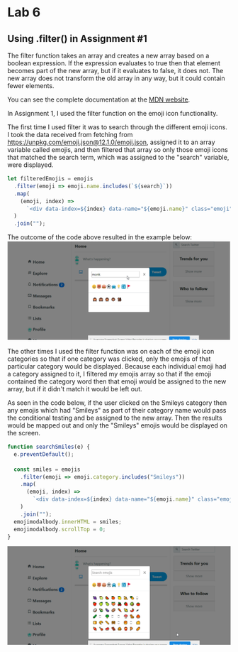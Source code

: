 # Lab 6

## Using .filter() in Assignment #1

The filter function takes an array and creates a new array based on a boolean expression. If the expression evaluates to true then that element becomes part of the new array, but if it evaluates to false, it does not. The new array does not transform the old array in any way, but it could contain fewer elements.

You can see the complete documentation at the [MDN website](https://developer.mozilla.org/en-US/docs/Web/JavaScript/Reference/Global_Objects/Array/filter).

In Assignment 1, I used the filter function on the emoji icon functionality.

The first time I used filter it was to search through the different emoji icons. I took the data received from fetching from https://unpkg.com/emoji.json@12.1.0/emoji.json, assigned it to an array variable called emojis, and then filtered that array so only those emoji icons that matched the search term, which was assigned to the "search" variable, were displayed.

```javascript
let filteredEmojis = emojis
  .filter(emoji => emoji.name.includes(`${search}`))
  .map(
    (emoji, index) =>
      `<div data-index=${index} data-name="${emoji.name}" class="emoji">${emoji.char}</div>`
  )
  .join("");
```

The outcome of the code above resulted in the example below:
![emoji search example](/searchScreenshot.png)

The other times I used the filter function was on each of the emoji icon categories so that if one category was clicked, only the emojis of that particular category would be displayed. Because each individual emoji had a category assigned to it, I filtered my emojis array so that if the emoji contained the category word then that emoji would be assigned to the new array, but if it didn't match it would be left out.

As seen in the code below, if the user clicked on the Smileys category then any emojis which had "Smileys" as part of their category name would pass the conditional testing and be assigned to the new array. Then the results would be mapped out and only the "Smileys" emojis would be displayed on the screen.

```javascript
function searchSmiles(e) {
  e.preventDefault();

  const smiles = emojis
    .filter(emoji => emoji.category.includes("Smileys"))
    .map(
      (emoji, index) =>
        `<div data-index=${index} data-name="${emoji.name}" class="emoji">${emoji.char}</div>`
    )
    .join("");
  emojimodalbody.innerHTML = smiles;
  emojimodalbody.scrollTop = 0;
}
```

![emoji search example](categoryScreenshot.png)
